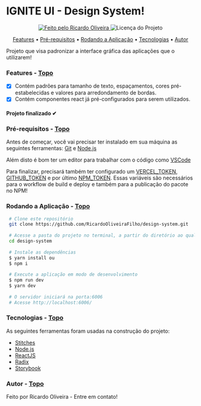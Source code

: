 # IGNITE UI - Design System!

<p align="center">
  <a href="https://github.com/RicardoOliveiraFilho">
    <img alt="Feito pelo Ricardo Oliveira" src="https://img.shields.io/badge/FEITO%20POR-RICARDO%20OLIVEIRA-blue">
  </a>
  <img alt="Licença do Projeto" src="https://img.shields.io/badge/LICENSE-MIT-blue"/>
<p>

<p align="center">
  <a href="#features">Features</a> •
  <a href="#pre-requisitos">Pré-requisitos</a> •
  <a href="#rodando">Rodando a Aplicação</a> •
  <a href="#tecnologias">Tecnologias</a> •
  <a href="#autor">Autor</a>
</p>

Projeto que visa padronizar a interface gráfica das aplicações que o utilizarem!

### Features<a id="features"></a> - <a href="#topo">Topo</a>
- [x] Contém padrões para tamanho de texto, espaçamentos, cores pré-estabelecidas e valores para arredondamento de bordas.
- [x] Contém componentes react já pré-configurados para serem utilizados.

<h4  align="left">
Projeto finalizado ✔
</h4>

###  Pré-requisitos<a id="pre-requisitos"></a> - <a href="#topo">Topo</a>

Antes de começar, você vai precisar ter instalado em sua máquina as seguintes ferramentas:
 [Git](https://git-scm.com/)
 e [Node.js](https://nodejs.org/pt-br/)
 
 Além disto é bom ter um editor para trabalhar com o código como [VSCode](https://code.visualstudio.com/)
 
 Para finalizar, precisará também ter configurado um [VERCEL_TOKEN](https://vercel.com/docs/rest-api#introduction/api-basics/authentication/creating-an-access-token), [GITHUB_TOKEN](https://docs.github.com/en/authentication/keeping-your-account-and-data-secure/creating-a-personal-access-token) e por último [NPM_TOKEN](https://docs.npmjs.com/creating-and-viewing-access-tokens). Essas variáveis são necessários para o workflow de build e deploy e também para a publicação do pacote no NPM!

### Rodando a Aplicação<a id="rodando"></a> - <a href="#topo">Topo</a>
   
````bash 
 # Clone este repositório
 git clone https://github.com/RicardoOliveiraFilho/design-system.git
 
 # Acesse a pasta do projeto no terminal, a partir do diretório ao qual o comando de clonagem foi executado
 cd design-system
 
 # Instale as dependências
 $ yarn install ou
 $ npm i 
 
 # Execute a aplicação em modo de desenvolvimento
 $ npm run dev 
 $ yarn dev
 
 # O servidor iniciará na porta:6006
 # Acesse http://localhost:6006/
 ````

### Tecnologias<a id="tecnologias"></a> - <a href="#topo">Topo</a>
 As seguintes ferramentas foram usadas na construção do projeto:
 
  - [Stitches](https://stitches.dev/)
  - [Node.js](https://nodejs.org/pt-br/)
  - [ReactJS](https://reactjs.org/)
  - [Radix](https://www.radix-ui.com/)
  - [Storybook](https://storybook.js.org/)

### Autor <a id="autor"> </a> - <a href="#topo">Topo</a>

<a href="https://github.com/RicardoOliveiraFilho" style="text-decoration: none;">

<span> Feito por Ricardo Oliveira - Entre em contato! </span> 
</a>
